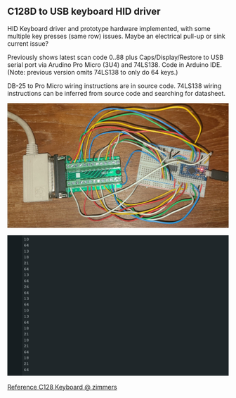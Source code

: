 ## C128D to USB keyboard HID driver ##

HID Keyboard driver and prototype hardware implemented, with some multiple key presses (same row) issues.  Maybe an electrical pull-up or sink current issue?

Previously shows latest scan code 0..88 plus Caps/Display/Restore to USB serial port via Arudino Pro Micro (3U4) and 74LS138.  Code in Arduino IDE.
(Note: previous version omits 74LS138 to only do 64 keys.)

DB-25 to Pro Micro wiring instructions are in source code.  74LS138 wiring instructions can be inferred from source code and searching for datasheet.

![prototype2.jpg](prototype2.jpg)

![serialout.jpg](serialout.jpg)

[Reference C128 Keyboard @ zimmers](http://www.zimmers.net/anonftp/pub/cbm/schematics/computers/c128/servicemanuals/manual/51.gif)
